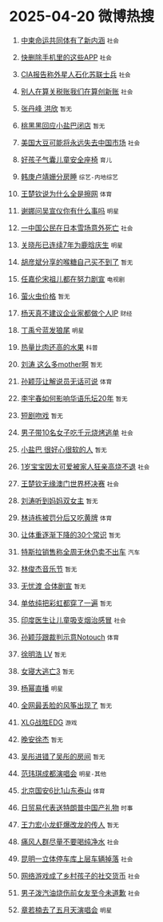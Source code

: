 # 2025-04-20 微博热搜 
1. [中柬命运共同体有了新内涵](https://m.weibo.cn/search?containerid=100103type%3D1%26t%3D10%26q%3D%23%E4%B8%AD%E6%9F%AC%E5%91%BD%E8%BF%90%E5%85%B1%E5%90%8C%E4%BD%93%E6%9C%89%E4%BA%86%E6%96%B0%E5%86%85%E6%B6%B5%23&stream_entry_id=51&isnewpage=1&extparam=seat%3D1%26cate%3D10103%26q%3D%2523%25E4%25B8%25AD%25E6%259F%25AC%25E5%2591%25BD%25E8%25BF%2590%25E5%2585%25B1%25E5%2590%258C%25E4%25BD%2593%25E6%259C%2589%25E4%25BA%2586%25E6%2596%25B0%25E5%2586%2585%25E6%25B6%25B5%2523%26filter_type%3Drealtimehot%26pos%3D0%26c_type%3D51%26stream_entry_id%3D51%26dgr%3D3%26display_time%3D1745078739%26pre_seqid%3D17450787399480054714) `社会` 

2. [快删除手机里的这些APP](https://m.weibo.cn/search?containerid=100103type%3D1%26t%3D10%26q%3D%23%E5%BF%AB%E5%88%A0%E9%99%A4%E6%89%8B%E6%9C%BA%E9%87%8C%E7%9A%84%E8%BF%99%E4%BA%9BAPP%23&stream_entry_id=31&isnewpage=1&extparam=seat%3D1%26cate%3D5001%26flag%3D2%26stream_entry_id%3D31%26realpos%3D1%26lcate%3D5001%26band_rank%3D1%26q%3D%2523%25E5%25BF%25AB%25E5%2588%25A0%25E9%2599%25A4%25E6%2589%258B%25E6%259C%25BA%25E9%2587%258C%25E7%259A%2584%25E8%25BF%2599%25E4%25BA%259BAPP%2523%26filter_type%3Drealtimehot%26dgr%3D3%26c_type%3D31%26pos%3D0%26display_time%3D1745078739%26pre_seqid%3D17450787399480054714) `社会` 

3. [CIA报告称外星人石化苏联士兵](https://m.weibo.cn/search?containerid=100103type%3D1%26t%3D10%26q%3D%23CIA%E6%8A%A5%E5%91%8A%E7%A7%B0%E5%A4%96%E6%98%9F%E4%BA%BA%E7%9F%B3%E5%8C%96%E8%8B%8F%E8%81%94%E5%A3%AB%E5%85%B5%23&stream_entry_id=31&isnewpage=1&extparam=seat%3D1%26cate%3D5001%26flag%3D1%26stream_entry_id%3D31%26realpos%3D2%26lcate%3D5001%26band_rank%3D2%26q%3D%2523CIA%25E6%258A%25A5%25E5%2591%258A%25E7%25A7%25B0%25E5%25A4%2596%25E6%2598%259F%25E4%25BA%25BA%25E7%259F%25B3%25E5%258C%2596%25E8%258B%258F%25E8%2581%2594%25E5%25A3%25AB%25E5%2585%25B5%2523%26filter_type%3Drealtimehot%26dgr%3D3%26c_type%3D31%26pos%3D1%26display_time%3D1745078739%26pre_seqid%3D17450787399480054714) `社会` 

4. [别人在算关税账我们在算创新账](https://m.weibo.cn/search?containerid=100103type%3D1%26t%3D10%26q%3D%23%E5%88%AB%E4%BA%BA%E5%9C%A8%E7%AE%97%E5%85%B3%E7%A8%8E%E8%B4%A6%E6%88%91%E4%BB%AC%E5%9C%A8%E7%AE%97%E5%88%9B%E6%96%B0%E8%B4%A6%23&stream_entry_id=31&isnewpage=1&extparam=seat%3D1%26cate%3D5001%26flag%3D0%26stream_entry_id%3D31%26realpos%3D3%26lcate%3D5001%26band_rank%3D3%26q%3D%2523%25E5%2588%25AB%25E4%25BA%25BA%25E5%259C%25A8%25E7%25AE%2597%25E5%2585%25B3%25E7%25A8%258E%25E8%25B4%25A6%25E6%2588%2591%25E4%25BB%25AC%25E5%259C%25A8%25E7%25AE%2597%25E5%2588%259B%25E6%2596%25B0%25E8%25B4%25A6%2523%26filter_type%3Drealtimehot%26dgr%3D3%26c_type%3D31%26pos%3D2%26display_time%3D1745078739%26pre_seqid%3D17450787399480054714) `社会` 

5. [张丹峰 洪欣](https://m.weibo.cn/search?containerid=100103type%3D1%26t%3D10%26q%3D%E5%BC%A0%E4%B8%B9%E5%B3%B0+%E6%B4%AA%E6%AC%A3&stream_entry_id=31&isnewpage=1&extparam=seat%3D1%26cate%3D5001%26flag%3D2%26stream_entry_id%3D31%26realpos%3D4%26lcate%3D5001%26band_rank%3D4%26q%3D%25E5%25BC%25A0%25E4%25B8%25B9%25E5%25B3%25B0%2520%25E6%25B4%25AA%25E6%25AC%25A3%26filter_type%3Drealtimehot%26dgr%3D3%26c_type%3D31%26pos%3D3%26display_time%3D1745078739%26pre_seqid%3D17450787399480054714) `暂无` 

6. [桃黑黑回应小盐巴闭店](https://m.weibo.cn/search?containerid=100103type%3D1%26t%3D10%26q%3D%E6%A1%83%E9%BB%91%E9%BB%91%E5%9B%9E%E5%BA%94%E5%B0%8F%E7%9B%90%E5%B7%B4%E9%97%AD%E5%BA%97&stream_entry_id=31&isnewpage=1&extparam=seat%3D1%26cate%3D5001%26flag%3D16%26stream_entry_id%3D31%26realpos%3D5%26lcate%3D5001%26band_rank%3D5%26q%3D%25E6%25A1%2583%25E9%25BB%2591%25E9%25BB%2591%25E5%259B%259E%25E5%25BA%2594%25E5%25B0%258F%25E7%259B%2590%25E5%25B7%25B4%25E9%2597%25AD%25E5%25BA%2597%26filter_type%3Drealtimehot%26dgr%3D3%26c_type%3D31%26pos%3D4%26display_time%3D1745078739%26pre_seqid%3D17450787399480054714) `暂无` 

7. [美国大豆可能将永远失去中国市场](https://m.weibo.cn/search?containerid=100103type%3D1%26t%3D10%26q%3D%23%E7%BE%8E%E5%9B%BD%E5%A4%A7%E8%B1%86%E5%8F%AF%E8%83%BD%E5%B0%86%E6%B0%B8%E8%BF%9C%E5%A4%B1%E5%8E%BB%E4%B8%AD%E5%9B%BD%E5%B8%82%E5%9C%BA%23&stream_entry_id=31&isnewpage=1&extparam=seat%3D1%26cate%3D5001%26flag%3D1%26stream_entry_id%3D31%26realpos%3D6%26lcate%3D5001%26band_rank%3D6%26q%3D%2523%25E7%25BE%258E%25E5%259B%25BD%25E5%25A4%25A7%25E8%25B1%2586%25E5%258F%25AF%25E8%2583%25BD%25E5%25B0%2586%25E6%25B0%25B8%25E8%25BF%259C%25E5%25A4%25B1%25E5%258E%25BB%25E4%25B8%25AD%25E5%259B%25BD%25E5%25B8%2582%25E5%259C%25BA%2523%26filter_type%3Drealtimehot%26dgr%3D3%26c_type%3D31%26pos%3D5%26display_time%3D1745078739%26pre_seqid%3D17450787399480054714) `社会` 

8. [好孩子气囊儿童安全座椅](https://m.weibo.cn/search?containerid=100103type%3D1%26t%3D10%26q%3D%23%E5%A5%BD%E5%AD%A9%E5%AD%90%E6%B0%94%E5%9B%8A%E5%84%BF%E7%AB%A5%E5%AE%89%E5%85%A8%E5%BA%A7%E6%A4%85%23&stream_entry_id=31&isnewpage=1&extparam=seat%3D1%26cate%3D5001%26topic_ad%3D1%26lcate%3D5001%26band_rank%3D7%26stream_entry_id%3D31%26is_ad_pos%3D1%26q%3D%2523%25E5%25A5%25BD%25E5%25AD%25A9%25E5%25AD%2590%25E6%25B0%2594%25E5%259B%258A%25E5%2584%25BF%25E7%25AB%25A5%25E5%25AE%2589%25E5%2585%25A8%25E5%25BA%25A7%25E6%25A4%2585%2523%26filter_type%3Drealtimehot%26dgr%3D3%26adid%3D282889%26c_type%3D31%26pos%3D6%26display_time%3D1745078739%26pre_seqid%3D17450787399480054714) `育儿` 

9. [韩庚卢靖姗分房睡](https://m.weibo.cn/search?containerid=100103type%3D1%26t%3D10%26q%3D%23%E9%9F%A9%E5%BA%9A%E5%8D%A2%E9%9D%96%E5%A7%97%E5%88%86%E6%88%BF%E7%9D%A1%23&stream_entry_id=31&isnewpage=1&extparam=seat%3D1%26cate%3D5001%26flag%3D2%26stream_entry_id%3D31%26realpos%3D7%26lcate%3D5001%26band_rank%3D7%26q%3D%2523%25E9%259F%25A9%25E5%25BA%259A%25E5%258D%25A2%25E9%259D%2596%25E5%25A7%2597%25E5%2588%2586%25E6%2588%25BF%25E7%259D%25A1%2523%26filter_type%3Drealtimehot%26dgr%3D3%26c_type%3D31%26pos%3D7%26display_time%3D1745078739%26pre_seqid%3D17450787399480054714) `综艺-内地综艺` 

10. [王楚钦说为什么全是擦网](https://m.weibo.cn/search?containerid=100103type%3D1%26t%3D10%26q%3D%23%E7%8E%8B%E6%A5%9A%E9%92%A6%E8%AF%B4%E4%B8%BA%E4%BB%80%E4%B9%88%E5%85%A8%E6%98%AF%E6%93%A6%E7%BD%91%23&stream_entry_id=31&isnewpage=1&extparam=seat%3D1%26cate%3D5001%26flag%3D0%26stream_entry_id%3D31%26realpos%3D8%26lcate%3D5001%26band_rank%3D8%26q%3D%2523%25E7%258E%258B%25E6%25A5%259A%25E9%2592%25A6%25E8%25AF%25B4%25E4%25B8%25BA%25E4%25BB%2580%25E4%25B9%2588%25E5%2585%25A8%25E6%2598%25AF%25E6%2593%25A6%25E7%25BD%2591%2523%26filter_type%3Drealtimehot%26dgr%3D3%26c_type%3D31%26pos%3D8%26display_time%3D1745078739%26pre_seqid%3D17450787399480054714) `体育` 

11. [谢娜问吴宣仪你有什么事吗](https://m.weibo.cn/search?containerid=100103type%3D1%26t%3D10%26q%3D%23%E8%B0%A2%E5%A8%9C%E9%97%AE%E5%90%B4%E5%AE%A3%E4%BB%AA%E4%BD%A0%E6%9C%89%E4%BB%80%E4%B9%88%E4%BA%8B%E5%90%97%23&stream_entry_id=31&isnewpage=1&extparam=seat%3D1%26cate%3D5001%26flag%3D0%26stream_entry_id%3D31%26realpos%3D9%26lcate%3D5001%26band_rank%3D9%26q%3D%2523%25E8%25B0%25A2%25E5%25A8%259C%25E9%2597%25AE%25E5%2590%25B4%25E5%25AE%25A3%25E4%25BB%25AA%25E4%25BD%25A0%25E6%259C%2589%25E4%25BB%2580%25E4%25B9%2588%25E4%25BA%258B%25E5%2590%2597%2523%26filter_type%3Drealtimehot%26dgr%3D3%26c_type%3D31%26pos%3D9%26display_time%3D1745078739%26pre_seqid%3D17450787399480054714) `明星` 

12. [一中国公民在日本雪场意外死亡](https://m.weibo.cn/search?containerid=100103type%3D1%26t%3D10%26q%3D%23%E4%B8%80%E4%B8%AD%E5%9B%BD%E5%85%AC%E6%B0%91%E5%9C%A8%E6%97%A5%E6%9C%AC%E9%9B%AA%E5%9C%BA%E6%84%8F%E5%A4%96%E6%AD%BB%E4%BA%A1%23&stream_entry_id=31&isnewpage=1&extparam=seat%3D1%26cate%3D5001%26flag%3D1%26stream_entry_id%3D31%26realpos%3D10%26lcate%3D5001%26band_rank%3D10%26q%3D%2523%25E4%25B8%2580%25E4%25B8%25AD%25E5%259B%25BD%25E5%2585%25AC%25E6%25B0%2591%25E5%259C%25A8%25E6%2597%25A5%25E6%259C%25AC%25E9%259B%25AA%25E5%259C%25BA%25E6%2584%258F%25E5%25A4%2596%25E6%25AD%25BB%25E4%25BA%25A1%2523%26filter_type%3Drealtimehot%26dgr%3D3%26c_type%3D31%26pos%3D10%26display_time%3D1745078739%26pre_seqid%3D17450787399480054714) `社会` 

13. [关晓彤已连续7年为鹿晗庆生](https://m.weibo.cn/search?containerid=100103type%3D1%26t%3D10%26q%3D%23%E5%85%B3%E6%99%93%E5%BD%A4%E5%B7%B2%E8%BF%9E%E7%BB%AD7%E5%B9%B4%E4%B8%BA%E9%B9%BF%E6%99%97%E5%BA%86%E7%94%9F%23&stream_entry_id=31&isnewpage=1&extparam=seat%3D1%26cate%3D5001%26flag%3D2%26stream_entry_id%3D31%26realpos%3D11%26lcate%3D5001%26band_rank%3D11%26q%3D%2523%25E5%2585%25B3%25E6%2599%2593%25E5%25BD%25A4%25E5%25B7%25B2%25E8%25BF%259E%25E7%25BB%25AD7%25E5%25B9%25B4%25E4%25B8%25BA%25E9%25B9%25BF%25E6%2599%2597%25E5%25BA%2586%25E7%2594%259F%2523%26filter_type%3Drealtimehot%26dgr%3D3%26c_type%3D31%26pos%3D11%26display_time%3D1745078739%26pre_seqid%3D17450787399480054714) `明星` 

14. [胡彦斌分享的喉糖自己买不到了](https://m.weibo.cn/search?containerid=100103type%3D1%26t%3D10%26q%3D%E8%83%A1%E5%BD%A6%E6%96%8C%E5%88%86%E4%BA%AB%E7%9A%84%E5%96%89%E7%B3%96%E8%87%AA%E5%B7%B1%E4%B9%B0%E4%B8%8D%E5%88%B0%E4%BA%86&stream_entry_id=31&isnewpage=1&extparam=seat%3D1%26cate%3D5001%26flag%3D1%26stream_entry_id%3D31%26realpos%3D12%26lcate%3D5001%26band_rank%3D12%26q%3D%25E8%2583%25A1%25E5%25BD%25A6%25E6%2596%258C%25E5%2588%2586%25E4%25BA%25AB%25E7%259A%2584%25E5%2596%2589%25E7%25B3%2596%25E8%2587%25AA%25E5%25B7%25B1%25E4%25B9%25B0%25E4%25B8%258D%25E5%2588%25B0%25E4%25BA%2586%26filter_type%3Drealtimehot%26dgr%3D3%26c_type%3D31%26pos%3D12%26display_time%3D1745078739%26pre_seqid%3D17450787399480054714) `暂无` 

15. [任嘉伦宋祖儿都在努力剧宣](https://m.weibo.cn/search?containerid=100103type%3D1%26t%3D10%26q%3D%23%E4%BB%BB%E5%98%89%E4%BC%A6%E5%AE%8B%E7%A5%96%E5%84%BF%E9%83%BD%E5%9C%A8%E5%8A%AA%E5%8A%9B%E5%89%A7%E5%AE%A3%23&stream_entry_id=31&isnewpage=1&extparam=seat%3D1%26cate%3D5001%26flag%3D0%26stream_entry_id%3D31%26realpos%3D13%26lcate%3D5001%26band_rank%3D13%26q%3D%2523%25E4%25BB%25BB%25E5%2598%2589%25E4%25BC%25A6%25E5%25AE%258B%25E7%25A5%2596%25E5%2584%25BF%25E9%2583%25BD%25E5%259C%25A8%25E5%258A%25AA%25E5%258A%259B%25E5%2589%25A7%25E5%25AE%25A3%2523%26filter_type%3Drealtimehot%26dgr%3D3%26c_type%3D31%26pos%3D13%26display_time%3D1745078739%26pre_seqid%3D17450787399480054714) `电视剧` 

16. [萤火虫价格](https://m.weibo.cn/search?containerid=100103type%3D1%26t%3D10%26q%3D%E8%90%A4%E7%81%AB%E8%99%AB%E4%BB%B7%E6%A0%BC&stream_entry_id=31&isnewpage=1&extparam=seat%3D1%26cate%3D5001%26flag%3D0%26stream_entry_id%3D31%26realpos%3D14%26lcate%3D5001%26band_rank%3D14%26q%3D%25E8%2590%25A4%25E7%2581%25AB%25E8%2599%25AB%25E4%25BB%25B7%25E6%25A0%25BC%26filter_type%3Drealtimehot%26dgr%3D3%26c_type%3D31%26pos%3D14%26display_time%3D1745078739%26pre_seqid%3D17450787399480054714) `暂无` 

17. [杨天真不建议企业家都做个人IP](https://m.weibo.cn/search?containerid=100103type%3D1%26t%3D10%26q%3D%23%E6%9D%A8%E5%A4%A9%E7%9C%9F%E4%B8%8D%E5%BB%BA%E8%AE%AE%E4%BC%81%E4%B8%9A%E5%AE%B6%E9%83%BD%E5%81%9A%E4%B8%AA%E4%BA%BAIP%23&stream_entry_id=31&isnewpage=1&extparam=seat%3D1%26cate%3D5001%26flag%3D0%26stream_entry_id%3D31%26realpos%3D15%26lcate%3D5001%26band_rank%3D15%26q%3D%2523%25E6%259D%25A8%25E5%25A4%25A9%25E7%259C%259F%25E4%25B8%258D%25E5%25BB%25BA%25E8%25AE%25AE%25E4%25BC%2581%25E4%25B8%259A%25E5%25AE%25B6%25E9%2583%25BD%25E5%2581%259A%25E4%25B8%25AA%25E4%25BA%25BAIP%2523%26filter_type%3Drealtimehot%26dgr%3D3%26c_type%3D31%26pos%3D15%26display_time%3D1745078739%26pre_seqid%3D17450787399480054714) `财经` 

18. [丁禹兮蓝发狼尾](https://m.weibo.cn/search?containerid=100103type%3D1%26t%3D10%26q%3D%23%E4%B8%81%E7%A6%B9%E5%85%AE%E8%93%9D%E5%8F%91%E7%8B%BC%E5%B0%BE%23&stream_entry_id=31&isnewpage=1&extparam=seat%3D1%26cate%3D5001%26flag%3D0%26stream_entry_id%3D31%26realpos%3D16%26lcate%3D5001%26band_rank%3D16%26q%3D%2523%25E4%25B8%2581%25E7%25A6%25B9%25E5%2585%25AE%25E8%2593%259D%25E5%258F%2591%25E7%258B%25BC%25E5%25B0%25BE%2523%26filter_type%3Drealtimehot%26dgr%3D3%26c_type%3D31%26pos%3D16%26display_time%3D1745078739%26pre_seqid%3D17450787399480054714) `明星` 

19. [热量比肉还高的水果](https://m.weibo.cn/search?containerid=100103type%3D1%26t%3D10%26q%3D%23%E7%83%AD%E9%87%8F%E6%AF%94%E8%82%89%E8%BF%98%E9%AB%98%E7%9A%84%E6%B0%B4%E6%9E%9C%23&stream_entry_id=31&isnewpage=1&extparam=seat%3D1%26cate%3D5001%26flag%3D0%26stream_entry_id%3D31%26realpos%3D17%26lcate%3D5001%26band_rank%3D17%26q%3D%2523%25E7%2583%25AD%25E9%2587%258F%25E6%25AF%2594%25E8%2582%2589%25E8%25BF%2598%25E9%25AB%2598%25E7%259A%2584%25E6%25B0%25B4%25E6%259E%259C%2523%26filter_type%3Drealtimehot%26dgr%3D3%26c_type%3D31%26pos%3D17%26display_time%3D1745078739%26pre_seqid%3D17450787399480054714) `科普` 

20. [刘涛 这么多mother啊](https://m.weibo.cn/search?containerid=100103type%3D1%26t%3D10%26q%3D%E5%88%98%E6%B6%9B+%E8%BF%99%E4%B9%88%E5%A4%9Amother%E5%95%8A&stream_entry_id=31&isnewpage=1&extparam=seat%3D1%26cate%3D5001%26flag%3D1%26stream_entry_id%3D31%26realpos%3D18%26lcate%3D5001%26band_rank%3D18%26q%3D%25E5%2588%2598%25E6%25B6%259B%2520%25E8%25BF%2599%25E4%25B9%2588%25E5%25A4%259Amother%25E5%2595%258A%26filter_type%3Drealtimehot%26dgr%3D3%26c_type%3D31%26pos%3D18%26display_time%3D1745078739%26pre_seqid%3D17450787399480054714) `暂无` 

21. [孙颖莎让解说员无话可说](https://m.weibo.cn/search?containerid=100103type%3D1%26t%3D10%26q%3D%23%E5%AD%99%E9%A2%96%E8%8E%8E%E8%AE%A9%E8%A7%A3%E8%AF%B4%E5%91%98%E6%97%A0%E8%AF%9D%E5%8F%AF%E8%AF%B4%23&stream_entry_id=31&isnewpage=1&extparam=seat%3D1%26cate%3D5001%26flag%3D0%26stream_entry_id%3D31%26realpos%3D19%26lcate%3D5001%26band_rank%3D19%26q%3D%2523%25E5%25AD%2599%25E9%25A2%2596%25E8%258E%258E%25E8%25AE%25A9%25E8%25A7%25A3%25E8%25AF%25B4%25E5%2591%2598%25E6%2597%25A0%25E8%25AF%259D%25E5%258F%25AF%25E8%25AF%25B4%2523%26filter_type%3Drealtimehot%26dgr%3D3%26c_type%3D31%26pos%3D19%26display_time%3D1745078739%26pre_seqid%3D17450787399480054714) `体育` 

22. [李宇春如何影响华语乐坛20年](https://m.weibo.cn/search?containerid=100103type%3D1%26t%3D10%26q%3D%E6%9D%8E%E5%AE%87%E6%98%A5%E5%A6%82%E4%BD%95%E5%BD%B1%E5%93%8D%E5%8D%8E%E8%AF%AD%E4%B9%90%E5%9D%9B20%E5%B9%B4&stream_entry_id=31&isnewpage=1&extparam=seat%3D1%26cate%3D5001%26flag%3D1%26stream_entry_id%3D31%26realpos%3D20%26lcate%3D5001%26band_rank%3D20%26is_ai_ask%3D1%26q%3D%25E6%259D%258E%25E5%25AE%2587%25E6%2598%25A5%25E5%25A6%2582%25E4%25BD%2595%25E5%25BD%25B1%25E5%2593%258D%25E5%258D%258E%25E8%25AF%25AD%25E4%25B9%2590%25E5%259D%259B20%25E5%25B9%25B4%26filter_type%3Drealtimehot%26pos%3D20%26c_type%3D31%26dgr%3D3%26display_time%3D1745078739%26pre_seqid%3D17450787399480054714) `暂无` 

23. [短剧吻戏](https://m.weibo.cn/search?containerid=100103type%3D1%26t%3D10%26q%3D%E7%9F%AD%E5%89%A7%E5%90%BB%E6%88%8F&stream_entry_id=31&isnewpage=1&extparam=seat%3D1%26cate%3D5001%26flag%3D0%26stream_entry_id%3D31%26realpos%3D21%26lcate%3D5001%26band_rank%3D21%26q%3D%25E7%259F%25AD%25E5%2589%25A7%25E5%2590%25BB%25E6%2588%258F%26filter_type%3Drealtimehot%26dgr%3D3%26c_type%3D31%26pos%3D21%26display_time%3D1745078739%26pre_seqid%3D17450787399480054714) `暂无` 

24. [男子带10名女子吃千元烧烤逃单](https://m.weibo.cn/search?containerid=100103type%3D1%26t%3D10%26q%3D%23%E7%94%B7%E5%AD%90%E5%B8%A610%E5%90%8D%E5%A5%B3%E5%AD%90%E5%90%83%E5%8D%83%E5%85%83%E7%83%A7%E7%83%A4%E9%80%83%E5%8D%95%23&stream_entry_id=31&isnewpage=1&extparam=seat%3D1%26cate%3D5001%26flag%3D1%26stream_entry_id%3D31%26realpos%3D22%26lcate%3D5001%26band_rank%3D22%26q%3D%2523%25E7%2594%25B7%25E5%25AD%2590%25E5%25B8%25A610%25E5%2590%258D%25E5%25A5%25B3%25E5%25AD%2590%25E5%2590%2583%25E5%258D%2583%25E5%2585%2583%25E7%2583%25A7%25E7%2583%25A4%25E9%2580%2583%25E5%258D%2595%2523%26filter_type%3Drealtimehot%26dgr%3D3%26c_type%3D31%26pos%3D22%26display_time%3D1745078739%26pre_seqid%3D17450787399480054714) `社会` 

25. [小盐巴 很好心很软的人](https://m.weibo.cn/search?containerid=100103type%3D1%26t%3D10%26q%3D%E5%B0%8F%E7%9B%90%E5%B7%B4+%E5%BE%88%E5%A5%BD%E5%BF%83%E5%BE%88%E8%BD%AF%E7%9A%84%E4%BA%BA&stream_entry_id=31&isnewpage=1&extparam=seat%3D1%26cate%3D5001%26flag%3D1%26stream_entry_id%3D31%26realpos%3D23%26lcate%3D5001%26band_rank%3D23%26q%3D%25E5%25B0%258F%25E7%259B%2590%25E5%25B7%25B4%2520%25E5%25BE%2588%25E5%25A5%25BD%25E5%25BF%2583%25E5%25BE%2588%25E8%25BD%25AF%25E7%259A%2584%25E4%25BA%25BA%26filter_type%3Drealtimehot%26dgr%3D3%26c_type%3D31%26pos%3D23%26display_time%3D1745078739%26pre_seqid%3D17450787399480054714) `暂无` 

26. [1岁宝宝因太可爱被家人狂亲高烧不退](https://m.weibo.cn/search?containerid=100103type%3D1%26t%3D10%26q%3D%231%E5%B2%81%E5%AE%9D%E5%AE%9D%E5%9B%A0%E5%A4%AA%E5%8F%AF%E7%88%B1%E8%A2%AB%E5%AE%B6%E4%BA%BA%E7%8B%82%E4%BA%B2%E9%AB%98%E7%83%A7%E4%B8%8D%E9%80%80%23&stream_entry_id=31&isnewpage=1&extparam=seat%3D1%26cate%3D5001%26flag%3D0%26stream_entry_id%3D31%26realpos%3D24%26lcate%3D5001%26band_rank%3D24%26q%3D%25231%25E5%25B2%2581%25E5%25AE%259D%25E5%25AE%259D%25E5%259B%25A0%25E5%25A4%25AA%25E5%258F%25AF%25E7%2588%25B1%25E8%25A2%25AB%25E5%25AE%25B6%25E4%25BA%25BA%25E7%258B%2582%25E4%25BA%25B2%25E9%25AB%2598%25E7%2583%25A7%25E4%25B8%258D%25E9%2580%2580%2523%26filter_type%3Drealtimehot%26dgr%3D3%26c_type%3D31%26pos%3D24%26display_time%3D1745078739%26pre_seqid%3D17450787399480054714) `社会` 

27. [王楚钦无缘澳门世界杯决赛](https://m.weibo.cn/search?containerid=100103type%3D1%26t%3D10%26q%3D%23%E7%8E%8B%E6%A5%9A%E9%92%A6%E6%97%A0%E7%BC%98%E6%BE%B3%E9%97%A8%E4%B8%96%E7%95%8C%E6%9D%AF%E5%86%B3%E8%B5%9B%23&stream_entry_id=31&isnewpage=1&extparam=seat%3D1%26cate%3D5001%26flag%3D0%26stream_entry_id%3D31%26realpos%3D25%26lcate%3D5001%26band_rank%3D25%26q%3D%2523%25E7%258E%258B%25E6%25A5%259A%25E9%2592%25A6%25E6%2597%25A0%25E7%25BC%2598%25E6%25BE%25B3%25E9%2597%25A8%25E4%25B8%2596%25E7%2595%258C%25E6%259D%25AF%25E5%2586%25B3%25E8%25B5%259B%2523%26filter_type%3Drealtimehot%26dgr%3D3%26c_type%3D31%26pos%3D25%26display_time%3D1745078739%26pre_seqid%3D17450787399480054714) `社会` 

28. [刘涛听到妈妈双女主](https://m.weibo.cn/search?containerid=100103type%3D1%26t%3D10%26q%3D%E5%88%98%E6%B6%9B%E5%90%AC%E5%88%B0%E5%A6%88%E5%A6%88%E5%8F%8C%E5%A5%B3%E4%B8%BB&stream_entry_id=31&isnewpage=1&extparam=seat%3D1%26cate%3D5001%26flag%3D1%26stream_entry_id%3D31%26realpos%3D26%26lcate%3D5001%26band_rank%3D26%26q%3D%25E5%2588%2598%25E6%25B6%259B%25E5%2590%25AC%25E5%2588%25B0%25E5%25A6%2588%25E5%25A6%2588%25E5%258F%258C%25E5%25A5%25B3%25E4%25B8%25BB%26filter_type%3Drealtimehot%26dgr%3D3%26c_type%3D31%26pos%3D26%26display_time%3D1745078739%26pre_seqid%3D17450787399480054714) `暂无` 

29. [林诗栋被罚分后又吃黄牌](https://m.weibo.cn/search?containerid=100103type%3D1%26t%3D10%26q%3D%23%E6%9E%97%E8%AF%97%E6%A0%8B%E8%A2%AB%E7%BD%9A%E5%88%86%E5%90%8E%E5%8F%88%E5%90%83%E9%BB%84%E7%89%8C%23&stream_entry_id=31&isnewpage=1&extparam=seat%3D1%26cate%3D5001%26flag%3D1%26stream_entry_id%3D31%26realpos%3D27%26lcate%3D5001%26band_rank%3D27%26q%3D%2523%25E6%259E%2597%25E8%25AF%2597%25E6%25A0%258B%25E8%25A2%25AB%25E7%25BD%259A%25E5%2588%2586%25E5%2590%258E%25E5%258F%2588%25E5%2590%2583%25E9%25BB%2584%25E7%2589%258C%2523%26filter_type%3Drealtimehot%26dgr%3D3%26c_type%3D31%26pos%3D27%26display_time%3D1745078739%26pre_seqid%3D17450787399480054714) `体育` 

30. [让体重逐渐下降的30个常识](https://m.weibo.cn/search?containerid=100103type%3D1%26t%3D10%26q%3D%E8%AE%A9%E4%BD%93%E9%87%8D%E9%80%90%E6%B8%90%E4%B8%8B%E9%99%8D%E7%9A%8430%E4%B8%AA%E5%B8%B8%E8%AF%86&stream_entry_id=31&isnewpage=1&extparam=seat%3D1%26cate%3D5001%26flag%3D0%26stream_entry_id%3D31%26realpos%3D28%26lcate%3D5001%26band_rank%3D28%26q%3D%25E8%25AE%25A9%25E4%25BD%2593%25E9%2587%258D%25E9%2580%2590%25E6%25B8%2590%25E4%25B8%258B%25E9%2599%258D%25E7%259A%258430%25E4%25B8%25AA%25E5%25B8%25B8%25E8%25AF%2586%26filter_type%3Drealtimehot%26dgr%3D3%26c_type%3D31%26pos%3D28%26display_time%3D1745078739%26pre_seqid%3D17450787399480054714) `暂无` 

31. [特斯拉销售称全周无休仍卖不出车](https://m.weibo.cn/search?containerid=100103type%3D1%26t%3D10%26q%3D%23%E7%89%B9%E6%96%AF%E6%8B%89%E9%94%80%E5%94%AE%E7%A7%B0%E5%85%A8%E5%91%A8%E6%97%A0%E4%BC%91%E4%BB%8D%E5%8D%96%E4%B8%8D%E5%87%BA%E8%BD%A6%23&stream_entry_id=31&isnewpage=1&extparam=seat%3D1%26cate%3D5001%26flag%3D1%26stream_entry_id%3D31%26realpos%3D29%26lcate%3D5001%26band_rank%3D29%26q%3D%2523%25E7%2589%25B9%25E6%2596%25AF%25E6%258B%2589%25E9%2594%2580%25E5%2594%25AE%25E7%25A7%25B0%25E5%2585%25A8%25E5%2591%25A8%25E6%2597%25A0%25E4%25BC%2591%25E4%25BB%258D%25E5%258D%2596%25E4%25B8%258D%25E5%2587%25BA%25E8%25BD%25A6%2523%26filter_type%3Drealtimehot%26dgr%3D3%26c_type%3D31%26pos%3D29%26display_time%3D1745078739%26pre_seqid%3D17450787399480054714) `汽车` 

32. [林俊杰音乐节](https://m.weibo.cn/search?containerid=100103type%3D1%26t%3D10%26q%3D%E6%9E%97%E4%BF%8A%E6%9D%B0%E9%9F%B3%E4%B9%90%E8%8A%82&stream_entry_id=31&isnewpage=1&extparam=seat%3D1%26cate%3D5001%26flag%3D0%26stream_entry_id%3D31%26realpos%3D30%26lcate%3D5001%26band_rank%3D30%26q%3D%25E6%259E%2597%25E4%25BF%258A%25E6%259D%25B0%25E9%259F%25B3%25E4%25B9%2590%25E8%258A%2582%26filter_type%3Drealtimehot%26dgr%3D3%26c_type%3D31%26pos%3D30%26display_time%3D1745078739%26pre_seqid%3D17450787399480054714) `暂无` 

33. [无忧渡 合体剧宣](https://m.weibo.cn/search?containerid=100103type%3D1%26t%3D10%26q%3D%E6%97%A0%E5%BF%A7%E6%B8%A1+%E5%90%88%E4%BD%93%E5%89%A7%E5%AE%A3&stream_entry_id=31&isnewpage=1&extparam=seat%3D1%26cate%3D5001%26flag%3D0%26stream_entry_id%3D31%26realpos%3D31%26lcate%3D5001%26band_rank%3D31%26q%3D%25E6%2597%25A0%25E5%25BF%25A7%25E6%25B8%25A1%2520%25E5%2590%2588%25E4%25BD%2593%25E5%2589%25A7%25E5%25AE%25A3%26filter_type%3Drealtimehot%26dgr%3D3%26c_type%3D31%26pos%3D31%26display_time%3D1745078739%26pre_seqid%3D17450787399480054714) `暂无` 

34. [单依纯把彩虹都穿了一遍](https://m.weibo.cn/search?containerid=100103type%3D1%26t%3D10%26q%3D%E5%8D%95%E4%BE%9D%E7%BA%AF%E6%8A%8A%E5%BD%A9%E8%99%B9%E9%83%BD%E7%A9%BF%E4%BA%86%E4%B8%80%E9%81%8D&stream_entry_id=31&isnewpage=1&extparam=seat%3D1%26cate%3D5001%26flag%3D1%26stream_entry_id%3D31%26realpos%3D32%26lcate%3D5001%26band_rank%3D32%26q%3D%25E5%258D%2595%25E4%25BE%259D%25E7%25BA%25AF%25E6%258A%258A%25E5%25BD%25A9%25E8%2599%25B9%25E9%2583%25BD%25E7%25A9%25BF%25E4%25BA%2586%25E4%25B8%2580%25E9%2581%258D%26filter_type%3Drealtimehot%26dgr%3D3%26c_type%3D31%26pos%3D32%26display_time%3D1745078739%26pre_seqid%3D17450787399480054714) `暂无` 

35. [印度医生让儿童吸支烟治感冒](https://m.weibo.cn/search?containerid=100103type%3D1%26t%3D10%26q%3D%23%E5%8D%B0%E5%BA%A6%E5%8C%BB%E7%94%9F%E8%AE%A9%E5%84%BF%E7%AB%A5%E5%90%B8%E6%94%AF%E7%83%9F%E6%B2%BB%E6%84%9F%E5%86%92%23&stream_entry_id=31&isnewpage=1&extparam=seat%3D1%26cate%3D5001%26flag%3D1%26stream_entry_id%3D31%26realpos%3D33%26lcate%3D5001%26band_rank%3D33%26q%3D%2523%25E5%258D%25B0%25E5%25BA%25A6%25E5%258C%25BB%25E7%2594%259F%25E8%25AE%25A9%25E5%2584%25BF%25E7%25AB%25A5%25E5%2590%25B8%25E6%2594%25AF%25E7%2583%259F%25E6%25B2%25BB%25E6%2584%259F%25E5%2586%2592%2523%26filter_type%3Drealtimehot%26dgr%3D3%26c_type%3D31%26pos%3D33%26display_time%3D1745078739%26pre_seqid%3D17450787399480054714) `社会` 

36. [孙颖莎跟裁判示意Notouch](https://m.weibo.cn/search?containerid=100103type%3D1%26t%3D10%26q%3D%23%E5%AD%99%E9%A2%96%E8%8E%8E%E8%B7%9F%E8%A3%81%E5%88%A4%E7%A4%BA%E6%84%8FNotouch%23&stream_entry_id=31&isnewpage=1&extparam=seat%3D1%26cate%3D5001%26flag%3D1%26stream_entry_id%3D31%26realpos%3D34%26lcate%3D5001%26band_rank%3D34%26q%3D%2523%25E5%25AD%2599%25E9%25A2%2596%25E8%258E%258E%25E8%25B7%259F%25E8%25A3%2581%25E5%2588%25A4%25E7%25A4%25BA%25E6%2584%258FNotouch%2523%26filter_type%3Drealtimehot%26dgr%3D3%26c_type%3D31%26pos%3D34%26display_time%3D1745078739%26pre_seqid%3D17450787399480054714) `体育` 

37. [徐明浩 LV](https://m.weibo.cn/search?containerid=100103type%3D1%26t%3D10%26q%3D%E5%BE%90%E6%98%8E%E6%B5%A9+LV&stream_entry_id=31&isnewpage=1&extparam=seat%3D1%26cate%3D5001%26flag%3D0%26stream_entry_id%3D31%26realpos%3D35%26lcate%3D5001%26band_rank%3D35%26q%3D%25E5%25BE%2590%25E6%2598%258E%25E6%25B5%25A9%2520LV%26filter_type%3Drealtimehot%26dgr%3D3%26c_type%3D31%26pos%3D35%26display_time%3D1745078739%26pre_seqid%3D17450787399480054714) `暂无` 

38. [女寝大逃亡3](https://m.weibo.cn/search?containerid=100103type%3D1%26t%3D10%26q%3D%23%E5%A5%B3%E5%AF%9D%E5%A4%A7%E9%80%83%E4%BA%A13%23&stream_entry_id=31&isnewpage=1&extparam=seat%3D1%26cate%3D5001%26flag%3D1%26stream_entry_id%3D31%26realpos%3D36%26lcate%3D5001%26band_rank%3D36%26q%3D%2523%25E5%25A5%25B3%25E5%25AF%259D%25E5%25A4%25A7%25E9%2580%2583%25E4%25BA%25A13%2523%26filter_type%3Drealtimehot%26dgr%3D3%26c_type%3D31%26pos%3D36%26display_time%3D1745078739%26pre_seqid%3D17450787399480054714) `暂无` 

39. [杨幂直播](https://m.weibo.cn/search?containerid=100103type%3D1%26t%3D10%26q%3D%E6%9D%A8%E5%B9%82%E7%9B%B4%E6%92%AD&stream_entry_id=31&isnewpage=1&extparam=seat%3D1%26cate%3D5001%26flag%3D0%26stream_entry_id%3D31%26realpos%3D37%26lcate%3D5001%26band_rank%3D37%26q%3D%25E6%259D%25A8%25E5%25B9%2582%25E7%259B%25B4%25E6%2592%25AD%26filter_type%3Drealtimehot%26dgr%3D3%26c_type%3D31%26pos%3D37%26display_time%3D1745078739%26pre_seqid%3D17450787399480054714) `明星` 

40. [全网最丢脸的风筝出现了](https://m.weibo.cn/search?containerid=100103type%3D1%26t%3D10%26q%3D%23%E5%85%A8%E7%BD%91%E6%9C%80%E4%B8%A2%E8%84%B8%E7%9A%84%E9%A3%8E%E7%AD%9D%E5%87%BA%E7%8E%B0%E4%BA%86%23&stream_entry_id=31&isnewpage=1&extparam=seat%3D1%26cate%3D5001%26flag%3D0%26stream_entry_id%3D31%26realpos%3D38%26lcate%3D5001%26band_rank%3D38%26q%3D%2523%25E5%2585%25A8%25E7%25BD%2591%25E6%259C%2580%25E4%25B8%25A2%25E8%2584%25B8%25E7%259A%2584%25E9%25A3%258E%25E7%25AD%259D%25E5%2587%25BA%25E7%258E%25B0%25E4%25BA%2586%2523%26filter_type%3Drealtimehot%26dgr%3D3%26c_type%3D31%26pos%3D38%26display_time%3D1745078739%26pre_seqid%3D17450787399480054714) `暂无` 

41. [XLG战胜EDG](https://m.weibo.cn/search?containerid=100103type%3D1%26t%3D10%26q%3D%23XLG%E6%88%98%E8%83%9CEDG%23&stream_entry_id=31&isnewpage=1&extparam=seat%3D1%26cate%3D5001%26flag%3D0%26stream_entry_id%3D31%26realpos%3D39%26lcate%3D5001%26band_rank%3D39%26q%3D%2523XLG%25E6%2588%2598%25E8%2583%259CEDG%2523%26filter_type%3Drealtimehot%26dgr%3D3%26c_type%3D31%26pos%3D39%26display_time%3D1745078739%26pre_seqid%3D17450787399480054714) `游戏` 

42. [晚安徐杰](https://m.weibo.cn/search?containerid=100103type%3D1%26t%3D10%26q%3D%E6%99%9A%E5%AE%89%E5%BE%90%E6%9D%B0&stream_entry_id=31&isnewpage=1&extparam=seat%3D1%26cate%3D5001%26flag%3D1%26stream_entry_id%3D31%26realpos%3D40%26lcate%3D5001%26band_rank%3D40%26q%3D%25E6%2599%259A%25E5%25AE%2589%25E5%25BE%2590%25E6%259D%25B0%26filter_type%3Drealtimehot%26dgr%3D3%26c_type%3D31%26pos%3D40%26display_time%3D1745078739%26pre_seqid%3D17450787399480054714) `暂无` 

43. [吴彤进错了吴彤的房间](https://m.weibo.cn/search?containerid=100103type%3D1%26t%3D10%26q%3D%E5%90%B4%E5%BD%A4%E8%BF%9B%E9%94%99%E4%BA%86%E5%90%B4%E5%BD%A4%E7%9A%84%E6%88%BF%E9%97%B4&stream_entry_id=31&isnewpage=1&extparam=seat%3D1%26cate%3D5001%26flag%3D0%26stream_entry_id%3D31%26realpos%3D41%26lcate%3D5001%26band_rank%3D41%26q%3D%25E5%2590%25B4%25E5%25BD%25A4%25E8%25BF%259B%25E9%2594%2599%25E4%25BA%2586%25E5%2590%25B4%25E5%25BD%25A4%25E7%259A%2584%25E6%2588%25BF%25E9%2597%25B4%26filter_type%3Drealtimehot%26dgr%3D3%26c_type%3D31%26pos%3D41%26display_time%3D1745078739%26pre_seqid%3D17450787399480054714) `暂无` 

44. [范玮琪成都演唱会](https://m.weibo.cn/search?containerid=100103type%3D1%26t%3D10%26q%3D%E8%8C%83%E7%8E%AE%E7%90%AA%E6%88%90%E9%83%BD%E6%BC%94%E5%94%B1%E4%BC%9A&stream_entry_id=31&isnewpage=1&extparam=seat%3D1%26cate%3D5001%26flag%3D1%26stream_entry_id%3D31%26realpos%3D42%26lcate%3D5001%26band_rank%3D42%26q%3D%25E8%258C%2583%25E7%258E%25AE%25E7%2590%25AA%25E6%2588%2590%25E9%2583%25BD%25E6%25BC%2594%25E5%2594%25B1%25E4%25BC%259A%26filter_type%3Drealtimehot%26dgr%3D3%26c_type%3D31%26pos%3D42%26display_time%3D1745078739%26pre_seqid%3D17450787399480054714) `明星-其他` 

45. [北京国安6比1山东泰山](https://m.weibo.cn/search?containerid=100103type%3D1%26t%3D10%26q%3D%23%E5%8C%97%E4%BA%AC%E5%9B%BD%E5%AE%896%E6%AF%941%E5%B1%B1%E4%B8%9C%E6%B3%B0%E5%B1%B1%23&stream_entry_id=31&isnewpage=1&extparam=seat%3D1%26cate%3D5001%26flag%3D0%26stream_entry_id%3D31%26realpos%3D43%26lcate%3D5001%26band_rank%3D43%26q%3D%2523%25E5%258C%2597%25E4%25BA%25AC%25E5%259B%25BD%25E5%25AE%25896%25E6%25AF%25941%25E5%25B1%25B1%25E4%25B8%259C%25E6%25B3%25B0%25E5%25B1%25B1%2523%26filter_type%3Drealtimehot%26dgr%3D3%26c_type%3D31%26pos%3D43%26display_time%3D1745078739%26pre_seqid%3D17450787399480054714) `体育` 

46. [日贸易代表送特朗普中国产礼物](https://m.weibo.cn/search?containerid=100103type%3D1%26t%3D10%26q%3D%23%E6%97%A5%E8%B4%B8%E6%98%93%E4%BB%A3%E8%A1%A8%E9%80%81%E7%89%B9%E6%9C%97%E6%99%AE%E4%B8%AD%E5%9B%BD%E4%BA%A7%E7%A4%BC%E7%89%A9%23&stream_entry_id=31&isnewpage=1&extparam=seat%3D1%26cate%3D5001%26flag%3D0%26stream_entry_id%3D31%26realpos%3D44%26lcate%3D5001%26band_rank%3D44%26q%3D%2523%25E6%2597%25A5%25E8%25B4%25B8%25E6%2598%2593%25E4%25BB%25A3%25E8%25A1%25A8%25E9%2580%2581%25E7%2589%25B9%25E6%259C%2597%25E6%2599%25AE%25E4%25B8%25AD%25E5%259B%25BD%25E4%25BA%25A7%25E7%25A4%25BC%25E7%2589%25A9%2523%26filter_type%3Drealtimehot%26dgr%3D3%26c_type%3D31%26pos%3D44%26display_time%3D1745078739%26pre_seqid%3D17450787399480054714) `时事` 

47. [王力宏小龙虾爆改龙的传人](https://m.weibo.cn/search?containerid=100103type%3D1%26t%3D10%26q%3D%E7%8E%8B%E5%8A%9B%E5%AE%8F%E5%B0%8F%E9%BE%99%E8%99%BE%E7%88%86%E6%94%B9%E9%BE%99%E7%9A%84%E4%BC%A0%E4%BA%BA&stream_entry_id=31&isnewpage=1&extparam=seat%3D1%26cate%3D5001%26flag%3D1%26stream_entry_id%3D31%26realpos%3D45%26lcate%3D5001%26band_rank%3D45%26q%3D%25E7%258E%258B%25E5%258A%259B%25E5%25AE%258F%25E5%25B0%258F%25E9%25BE%2599%25E8%2599%25BE%25E7%2588%2586%25E6%2594%25B9%25E9%25BE%2599%25E7%259A%2584%25E4%25BC%25A0%25E4%25BA%25BA%26filter_type%3Drealtimehot%26dgr%3D3%26c_type%3D31%26pos%3D45%26display_time%3D1745078739%26pre_seqid%3D17450787399480054714) `暂无` 

48. [痛风人群尽量不要喝纯净水](https://m.weibo.cn/search?containerid=100103type%3D1%26t%3D10%26q%3D%23%E7%97%9B%E9%A3%8E%E4%BA%BA%E7%BE%A4%E5%B0%BD%E9%87%8F%E4%B8%8D%E8%A6%81%E5%96%9D%E7%BA%AF%E5%87%80%E6%B0%B4%23&stream_entry_id=31&isnewpage=1&extparam=seat%3D1%26cate%3D5001%26flag%3D0%26stream_entry_id%3D31%26realpos%3D46%26lcate%3D5001%26band_rank%3D46%26q%3D%2523%25E7%2597%259B%25E9%25A3%258E%25E4%25BA%25BA%25E7%25BE%25A4%25E5%25B0%25BD%25E9%2587%258F%25E4%25B8%258D%25E8%25A6%2581%25E5%2596%259D%25E7%25BA%25AF%25E5%2587%2580%25E6%25B0%25B4%2523%26filter_type%3Drealtimehot%26dgr%3D3%26c_type%3D31%26pos%3D46%26display_time%3D1745078739%26pre_seqid%3D17450787399480054714) `社会` 

49. [昆明一立体停车库上层车辆掉落](https://m.weibo.cn/search?containerid=100103type%3D1%26t%3D10%26q%3D%23%E6%98%86%E6%98%8E%E4%B8%80%E7%AB%8B%E4%BD%93%E5%81%9C%E8%BD%A6%E5%BA%93%E4%B8%8A%E5%B1%82%E8%BD%A6%E8%BE%86%E6%8E%89%E8%90%BD%23&stream_entry_id=31&isnewpage=1&extparam=seat%3D1%26cate%3D5001%26flag%3D1%26stream_entry_id%3D31%26realpos%3D47%26lcate%3D5001%26band_rank%3D47%26q%3D%2523%25E6%2598%2586%25E6%2598%258E%25E4%25B8%2580%25E7%25AB%258B%25E4%25BD%2593%25E5%2581%259C%25E8%25BD%25A6%25E5%25BA%2593%25E4%25B8%258A%25E5%25B1%2582%25E8%25BD%25A6%25E8%25BE%2586%25E6%258E%2589%25E8%2590%25BD%2523%26filter_type%3Drealtimehot%26dgr%3D3%26c_type%3D31%26pos%3D47%26display_time%3D1745078739%26pre_seqid%3D17450787399480054714) `社会` 

50. [网络游戏成了乡村孩子的社交货币](https://m.weibo.cn/search?containerid=100103type%3D1%26t%3D10%26q%3D%23%E7%BD%91%E7%BB%9C%E6%B8%B8%E6%88%8F%E6%88%90%E4%BA%86%E4%B9%A1%E6%9D%91%E5%AD%A9%E5%AD%90%E7%9A%84%E7%A4%BE%E4%BA%A4%E8%B4%A7%E5%B8%81%23&stream_entry_id=31&isnewpage=1&extparam=seat%3D1%26cate%3D5001%26flag%3D1%26stream_entry_id%3D31%26realpos%3D48%26lcate%3D5001%26band_rank%3D48%26q%3D%2523%25E7%25BD%2591%25E7%25BB%259C%25E6%25B8%25B8%25E6%2588%258F%25E6%2588%2590%25E4%25BA%2586%25E4%25B9%25A1%25E6%259D%2591%25E5%25AD%25A9%25E5%25AD%2590%25E7%259A%2584%25E7%25A4%25BE%25E4%25BA%25A4%25E8%25B4%25A7%25E5%25B8%2581%2523%26filter_type%3Drealtimehot%26dgr%3D3%26c_type%3D31%26pos%3D48%26display_time%3D1745078739%26pre_seqid%3D17450787399480054714) `社会` 

51. [男子泼汽油烧伤前女友至今未道歉](https://m.weibo.cn/search?containerid=100103type%3D1%26t%3D10%26q%3D%23%E7%94%B7%E5%AD%90%E6%B3%BC%E6%B1%BD%E6%B2%B9%E7%83%A7%E4%BC%A4%E5%89%8D%E5%A5%B3%E5%8F%8B%E8%87%B3%E4%BB%8A%E6%9C%AA%E9%81%93%E6%AD%89%23&stream_entry_id=31&isnewpage=1&extparam=seat%3D1%26cate%3D5001%26flag%3D1%26stream_entry_id%3D31%26realpos%3D49%26lcate%3D5001%26band_rank%3D49%26q%3D%2523%25E7%2594%25B7%25E5%25AD%2590%25E6%25B3%25BC%25E6%25B1%25BD%25E6%25B2%25B9%25E7%2583%25A7%25E4%25BC%25A4%25E5%2589%258D%25E5%25A5%25B3%25E5%258F%258B%25E8%2587%25B3%25E4%25BB%258A%25E6%259C%25AA%25E9%2581%2593%25E6%25AD%2589%2523%26filter_type%3Drealtimehot%26dgr%3D3%26c_type%3D31%26pos%3D49%26display_time%3D1745078739%26pre_seqid%3D17450787399480054714) `社会` 

52. [章若楠去了五月天演唱会](https://m.weibo.cn/search?containerid=100103type%3D1%26t%3D10%26q%3D%23%E7%AB%A0%E8%8B%A5%E6%A5%A0%E5%8E%BB%E4%BA%86%E4%BA%94%E6%9C%88%E5%A4%A9%E6%BC%94%E5%94%B1%E4%BC%9A%23&stream_entry_id=31&isnewpage=1&extparam=seat%3D1%26cate%3D5001%26flag%3D0%26stream_entry_id%3D31%26realpos%3D50%26lcate%3D5001%26band_rank%3D50%26q%3D%2523%25E7%25AB%25A0%25E8%258B%25A5%25E6%25A5%25A0%25E5%258E%25BB%25E4%25BA%2586%25E4%25BA%2594%25E6%259C%2588%25E5%25A4%25A9%25E6%25BC%2594%25E5%2594%25B1%25E4%25BC%259A%2523%26filter_type%3Drealtimehot%26dgr%3D3%26c_type%3D31%26pos%3D50%26display_time%3D1745078739%26pre_seqid%3D17450787399480054714) `明星` 
